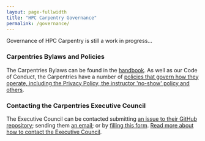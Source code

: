 ```yaml
---
layout: page-fullwidth
title: "HPC Carpentry Governance"
permalink: /governance/
---
```


Governance of HPC Carpentry is still a work in progress...

### Carpentries Bylaws and Policies

The Carpentries Bylaws can be found in the 
[handbook](https://docs.carpentries.org/topic_folders/governance/bylaws.html).
As well as our Code of Conduct, the Carpentries have a number of
[policies that govern how they operate, including the Privacy Policy, the instructor 'no-show' policy and others](https://docs.carpentries.org/topic_folders/policies/index.html).

### Contacting the Carpentries Executive Council

The Executive Council can be contacted submitting [an issue to their GitHub repository](https://github.com/carpentries/executive-council-info/issues); sending them [an email](mailto:carpentries-executive-council@carpentries.org); or by [filling this form](https://docs.google.com/forms/d/e/1FAIpQLScdo7AlYfeQN-z5dnO-p8KVI8t17kQUc1VH-Cvrlga5txIwCA/viewform?usp=sf_link).  [Read more about how to contact the Executive Council](https://github.com/carpentries/executive-council-info).
